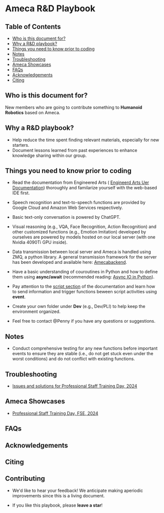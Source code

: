 
# Ameca R&D Playbook

## Table of Contents
- [Who is this document for?](#who-is-this-document-for)
- [Why a R&D playbook?](#why-a-rd-playbook)
- [Things you need to know prior to coding](#things-you-need-to-know-prior-to-coding)
- [Notes](#notes)
- [Troubleshooting](#troubleshooting)
- [Ameca Showcases](#ameca-showcases)
- [FAQs](#faqs)
- [Acknowledgements](#acknowledgements)
- [Citing](#citing)

## Who is this document for?
New members who are going to contribute something to **Humanoid Robotics** based on Ameca.

## Why a R&D playbook?
- Help reduce the time spent finding relevant materials, especially for new starters.
- Document lessons learned from past experiences to enhance knowledge sharing within our group.

## Things you need to know prior to coding

- Read the documentation from Engineered Arts (
[Engineerd Arts Uer Documentation](https://docs.engineeredarts.co.uk/)) thoroughly and familarize yourself with the web-based IDE first.

- Speech recognition and text-to-speech functions are provided by Google Cloud and Amazon Web Services respectively. 
- Basic text-only conversation is powered by ChatGPT.
- Visual reasoning (e.g., VQA, Face Recognition, Action Recognition) and other customized functions (e.g., Emotion Imitation) developed by ourselves are powered by models hosted on our local server (with one Nvidia 4090Ti GPU inside). 

- Data transmission between local server and Ameca is handled using ZMQ, a python library. A general transmission framework for the server has been developed and available here: [Amecabackend](https://github.com/lipzh5/AmecaBackend).

- Have a basic understanding of couroutines in Python and how to define them using **async/await**  (recommended reading: [Async IO in Python](https://realpython.com/async-io-python/)).

- Pay attention to the [script section](https://docs.engineeredarts.co.uk/user/scripts) of the documentation and learn how to send information and trigger functions beween script activities using **event**.

- Create your own folder under **Dev** (e.g., Dev/PLI) to help keep the environment organized.

- Feel free to contact @Penny if you have any questions or suggestions.

## Notes
- Conduct comprehensive testing for any new functions before important events to ensure they are stable (i.e., do not get stuck even under the worst conditions) and do not conflict with existing functions.

## Troubleshooting
- [Issues and solutions for Professional Staff Training Day, 2024](./Issues.md)

## Ameca Showcases
- [Professional Staff Training Day, FSE, 2024](https://www.linkedin.com/posts/macquarie-university-faculty-of-science-and-engineering_macquarieuniversity-mqschoolofcomputing-airobot-ugcPost-7214482532543709184-Khy4/?utm_source=share&utm_medium=member_desktop)



## FAQs

## Acknowledgements

## Citing

## Contributing
- We'd like to hear your feedback! We anticipate making aperiodic improvements since this is a living document. 

- If you like this playbook, please **leave a star**!